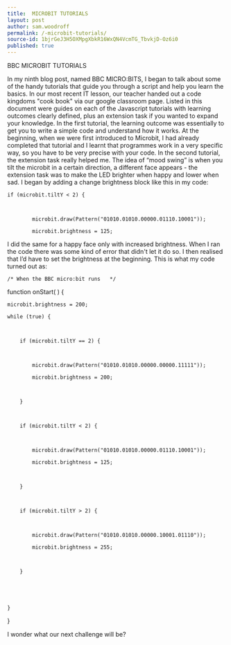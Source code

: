 ```yaml
---
title:  MICROBIT TUTORIALS
layout: post
author: sam.woodroff
permalink: /-microbit-tutorials/
source-id: 1bjrGeJ3H5OXMpgXbkR16WxQN4VcmTG_TbvkjD-Oz6i0
published: true
---
```

BBC MICROBIT TUTORIALS

In my ninth blog post, named BBC MICRO:BITS, I began to talk about some of the handy tutorials that guide you through a script and help you learn the basics. In our most recent IT lesson, our teacher handed out a code kingdoms "cook book" via our google classroom page. Listed in this document were guides on each of the Javascript tutorials with learning outcomes clearly defined, plus an extension task if you wanted to expand your knowledge. In the first tutorial, the learning outcome was essentially to get you to write a simple code and understand how it works. At the beginning, when we were first introduced to Microbit, I had already completed that tutorial and I learnt that programmes work in a very specific way, so you have to be very precise with your code.  In the second tutorial, the extension task really helped me. The idea of “mood swing” is when you tilt the microbit in a certain direction, a different face appears - the extension task was to make the LED brighter when happy and lower when sad. I began by adding a change brightness block like this in my code:

	if (microbit.tiltY < 2) {

			

			microbit.draw(Pattern("01010.01010.00000.01110.10001"));

			microbit.brightness = 125;

I did the same for a happy face only with increased brightness. When I ran the code there was some kind of error that didn't let it do so. I then realised that I’d have to set the brightness at the beginning. This is what my code turned out as:

	/* When the BBC micro:bit runs   */

function onStart(  ) {

	microbit.brightness = 200;

	while (true) {

		

		if (microbit.tiltY == 2) {

			

			microbit.draw(Pattern("01010.01010.00000.00000.11111"));

			microbit.brightness = 200;

			

		}

		

		if (microbit.tiltY < 2) {

			

			microbit.draw(Pattern("01010.01010.00000.01110.10001"));

			microbit.brightness = 125;

			

		}

		

		if (microbit.tiltY > 2) {

			

			microbit.draw(Pattern("01010.01010.00000.10001.01110"));

			microbit.brightness = 255;

			

		}

		

		

	}

	

	

}

I wonder what our next challenge will be? 

